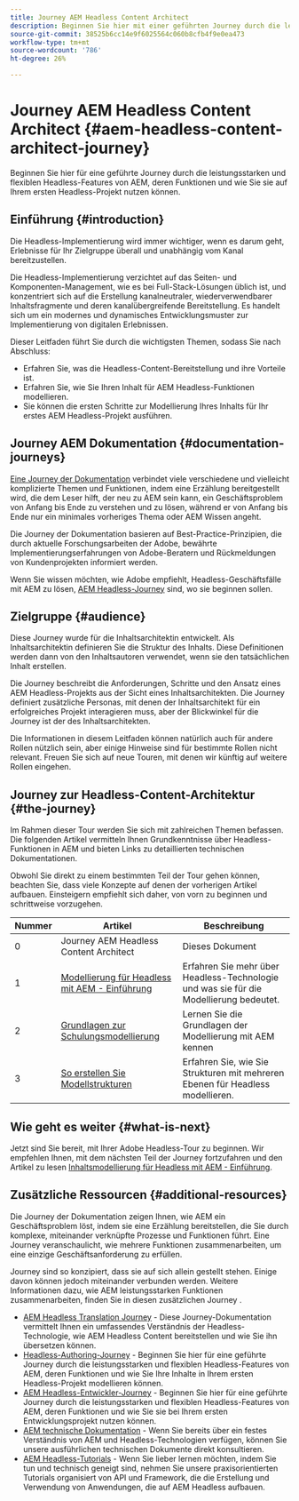 ```yaml
---
title: Journey AEM Headless Content Architect
description: Beginnen Sie hier mit einer geführten Journey durch die leistungsstarken und flexiblen Headless-Features von AEM, deren Funktionen und wie Sie Ihre Inhalte in Ihrem ersten Headless-Projekt modellieren können.
source-git-commit: 38525b6cc14e9f6025564c060b8cfb4f9e0ea473
workflow-type: tm+mt
source-wordcount: '786'
ht-degree: 26%

---
```


# Journey AEM Headless Content Architect {#aem-headless-content-architect-journey}

Beginnen Sie hier für eine geführte Journey durch die leistungsstarken und flexiblen Headless-Features von AEM, deren Funktionen und wie Sie sie auf Ihrem ersten Headless-Projekt nutzen können.

## Einführung {#introduction}

Die Headless-Implementierung wird immer wichtiger, wenn es darum geht, Erlebnisse für Ihr Zielgruppe überall und unabhängig vom Kanal bereitzustellen.

Die Headless-Implementierung verzichtet auf das Seiten- und Komponenten-Management, wie es bei Full-Stack-Lösungen üblich ist, und konzentriert sich auf die Erstellung kanalneutraler, wiederverwendbarer Inhaltsfragmente und deren kanalübergreifende Bereitstellung. Es handelt sich um ein modernes und dynamisches Entwicklungsmuster zur Implementierung von digitalen Erlebnissen.

Dieser Leitfaden führt Sie durch die wichtigsten Themen, sodass Sie nach Abschluss:

* Erfahren Sie, was die Headless-Content-Bereitstellung und ihre Vorteile ist.
* Erfahren Sie, wie Sie Ihren Inhalt für AEM Headless-Funktionen modellieren.
* Sie können die ersten Schritte zur Modellierung Ihres Inhalts für Ihr erstes AEM Headless-Projekt ausführen.

## Journey AEM Dokumentation {#documentation-journeys}

[Eine Journey der Dokumentation](/help/journey-documentation/home.md) verbindet viele verschiedene und vielleicht komplizierte Themen und Funktionen, indem eine Erzählung bereitgestellt wird, die dem Leser hilft, der neu zu AEM sein kann, ein Geschäftsproblem von Anfang bis Ende zu verstehen und zu lösen, während er von Anfang bis Ende nur ein minimales vorheriges Thema oder AEM Wissen angeht.

Die Journey der Dokumentation basieren auf Best-Practice-Prinzipien, die durch aktuelle Forschungsarbeiten der Adobe, bewährte Implementierungserfahrungen von Adobe-Beratern und Rückmeldungen von Kundenprojekten informiert werden.

Wenn Sie wissen möchten, wie Adobe empfiehlt, Headless-Geschäftsfälle mit AEM zu lösen, [AEM Headless-Journey](/help/journey-headless/home.md) sind, wo sie beginnen sollen.

## Zielgruppe {#audience}

Diese Journey wurde für die Inhaltsarchitektin entwickelt. Als Inhaltsarchitektin definieren Sie die Struktur des Inhalts. Diese Definitionen werden dann von den Inhaltsautoren verwendet, wenn sie den tatsächlichen Inhalt erstellen.

Die Journey beschreibt die Anforderungen, Schritte und den Ansatz eines AEM Headless-Projekts aus der Sicht eines Inhaltsarchitekten. Die Journey definiert zusätzliche Personas, mit denen der Inhaltsarchitekt für ein erfolgreiches Projekt interagieren muss, aber der Blickwinkel für die Journey ist der des Inhaltsarchitekten.

Die Informationen in diesem Leitfaden können natürlich auch für andere Rollen nützlich sein, aber einige Hinweise sind für bestimmte Rollen nicht relevant. Freuen Sie sich auf neue Touren, mit denen wir künftig auf weitere Rollen eingehen.

## Journey zur Headless-Content-Architektur {#the-journey}

Im Rahmen dieser Tour werden Sie sich mit zahlreichen Themen befassen. Die folgenden Artikel vermitteln Ihnen Grundkenntnisse über Headless-Funktionen in AEM und bieten Links zu detaillierten technischen Dokumentationen.

Obwohl Sie direkt zu einem bestimmten Teil der Tour gehen können, beachten Sie, dass viele Konzepte auf denen der vorherigen Artikel aufbauen. Einsteigern empfiehlt sich daher, von vorn zu beginnen und schrittweise vorzugehen.

| Nummer | Artikel | Beschreibung |
|---|---|---|
| 0 | Journey AEM Headless Content Architect | Dieses Dokument |
| 1 | [Modellierung für Headless mit AEM - Einführung](introduction.md) | Erfahren Sie mehr über Headless-Technologie und was sie für die Modellierung bedeutet. |
| 2 | [Grundlagen zur Schulungsmodellierung](basics.md) | Lernen Sie die Grundlagen der Modellierung mit AEM kennen |
| 3 | [So erstellen Sie Modellstrukturen](model-structure.md) | Erfahren Sie, wie Sie Strukturen mit mehreren Ebenen für Headless modellieren. |

## Wie geht es weiter {#what-is-next}

Jetzt sind Sie bereit, mit Ihrer Adobe Headless-Tour zu beginnen. Wir empfehlen Ihnen, mit dem nächsten Teil der Journey fortzufahren und den Artikel zu lesen [Inhaltsmodellierung für Headless mit AEM - Einführung](introduction.md).

## Zusätzliche Ressourcen {#additional-resources}

Die Journey der Dokumentation zeigen Ihnen, wie AEM ein Geschäftsproblem löst, indem sie eine Erzählung bereitstellen, die Sie durch komplexe, miteinander verknüpfte Prozesse und Funktionen führt. Eine Journey veranschaulicht, wie mehrere Funktionen zusammenarbeiten, um eine einzige Geschäftsanforderung zu erfüllen.

Journey sind so konzipiert, dass sie auf sich allein gestellt stehen. Einige davon können jedoch miteinander verbunden werden. Weitere Informationen dazu, wie AEM leistungsstarken Funktionen zusammenarbeiten, finden Sie in diesen zusätzlichen Journey .

* [AEM Headless Translation Journey](/help/journey-headless/translation/overview.md) - Diese Journey-Dokumentation vermittelt Ihnen ein umfassendes Verständnis der Headless-Technologie, wie AEM Headless Content bereitstellen und wie Sie ihn übersetzen können.
* [Headless-Authoring-Journey](/help/journey-headless/author/overview.md) - Beginnen Sie hier für eine geführte Journey durch die leistungsstarken und flexiblen Headless-Features von AEM, deren Funktionen und wie Sie Ihre Inhalte in Ihrem ersten Headless-Projekt modellieren können.
* [AEM Headless-Entwickler-Journey](/help/journey-headless/developer/overview.md) - Beginnen Sie hier für eine geführte Journey durch die leistungsstarken und flexiblen Headless-Features von AEM, deren Funktionen und wie Sie sie bei Ihrem ersten Entwicklungsprojekt nutzen können.
* [AEM technische Dokumentation](https://experienceleague.adobe.com/docs/experience-manager-65.html?lang=de) - Wenn Sie bereits über ein festes Verständnis von AEM und Headless-Technologien verfügen, können Sie unsere ausführlichen technischen Dokumente direkt konsultieren.
* [AEM Headless-Tutorials](https://experienceleague.adobe.com/docs/experience-manager-learn/getting-started-with-aem-headless/overview.html?lang=de) - Wenn Sie lieber lernen möchten, indem Sie tun und technisch geneigt sind, nehmen Sie unsere praxisorientierten Tutorials organisiert von API und Framework, die die Erstellung und Verwendung von Anwendungen, die auf AEM Headless aufbauen.
